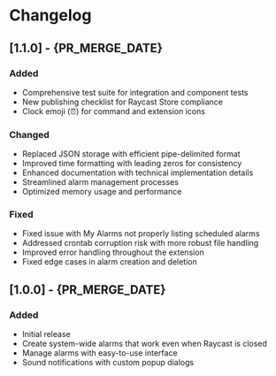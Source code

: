 # Changelog

## [1.1.0] - {PR_MERGE_DATE}
### Added
- Comprehensive test suite for integration and component tests
- New publishing checklist for Raycast Store compliance
- Clock emoji (⏰) for command and extension icons

### Changed
- Replaced JSON storage with efficient pipe-delimited format
- Improved time formatting with leading zeros for consistency
- Enhanced documentation with technical implementation details
- Streamlined alarm management processes
- Optimized memory usage and performance

### Fixed
- Fixed issue with My Alarms not properly listing scheduled alarms
- Addressed crontab corruption risk with more robust file handling
- Improved error handling throughout the extension
- Fixed edge cases in alarm creation and deletion

## [1.0.0] - {PR_MERGE_DATE}
### Added
- Initial release
- Create system-wide alarms that work even when Raycast is closed
- Manage alarms with easy-to-use interface
- Sound notifications with custom popup dialogs